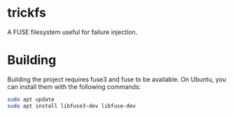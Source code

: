 # trickfs

A FUSE filesystem useful for failure injection.

# Building

Building the project requires fuse3 and fuse to be available. On Ubuntu, you can install them with
the following commands:

```sh
sudo apt update
sudo apt install libfuse3-dev libfuse-dev
```
